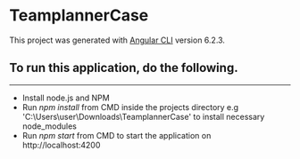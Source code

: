 # TeamplannerCase

This project was generated with [Angular CLI](https://github.com/angular/angular-cli) version 6.2.3.

## To run this application, do the following.
---
- Install node.js and NPM
- Run *npm install* from CMD inside the projects directory e.g 'C:\Users\user\Downloads\TeamplannerCase' to install necessary node_modules 
- Run *npm start* from CMD to start the application on http://localhost:4200

